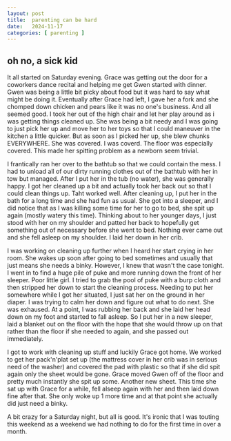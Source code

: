 ```yaml
---
layout: post
title:  parenting can be hard
date:   2024-11-17
categories: [ parenting ]
---
```


## oh no, a sick kid

It all started on Saturday evening. Grace was getting out the 
door for a coworkers dance recital and helping me get Gwen 
started with dinner. Gwen was being a little bit picky about 
food but it was hard to say what might be doing it. Eventually 
after Grace had left, I gave her a fork and she chomped down
chicken and pears like it was no one's business. And all seemed 
good. I took her out of the high chair and let her play around 
as i was getting things cleaned up. She was being a bit needy 
and I was going to just pick her up and move her to her toys 
so that I could maneuver in the kitchen a little quicker. But 
as soon as I picked her up, she blew chunks EVERYWHERE. She 
was covered. I was coverd. The floor was especially covered.
This made her spitting problem as a newborn seem trivial.

I frantically ran her over to the bathtub so that we could 
contain the mess. I had to unload all of our dirty running 
clothes out of the bathtub with her in tow but managed. After 
I put her in the tub (no water), she was generally happy. I 
got her cleaned up a bit and actually took her back out so 
that I could clean things up. Taht worked well. After cleaning 
up, I put her in the bath for a long time and she had fun as 
usual. She got into a sleeper, and I did notice that as I was 
killing some time for her to go to bed, she spit up again 
(mostly watery this time). Thinking about to her younger days, 
I just stood with her on my shoulder and patted her back to 
hopefully get something out of necessary before she went to 
bed. Nothing ever came out and she fell asleep on my shoulder. 
I laid her down in her crib.

I was working on cleaning up further when I heard her start 
crying in her room. She wakes up soon after going to bed 
sometimes and usually that just means she needs a binky. 
However, I knew that wasn't the case tonight. I went in to 
find a huge pile of puke and more running down the front of 
her sleeper. Poor little girl. I tried to grab the pool of 
puke with a burp cloth and then stripped her down to start 
the cleaning process. Needing to put her somewhere while I 
got her situated, I just sat her on the ground in her diaper. 
I was trying to calm her down and figure out what to do next. 
She was exhaused. At a point, I was rubbing her back and she 
laid her head down on my foot and started to fall asleep. So 
I put her in a new sleeper, laid a blanket out on the floor 
with the hope that she would throw up on that rather than 
the floor if she needed to again, and she passed out 
immediately.

I got to work with cleaning up stuff and luckily Grace got 
home. We worked to get her pack'n'plat set up (the mattress 
cover in her crib was in serious need of the washer) and 
covered the pad with plastic so that if she did spit again 
only the sheet would be gone. Grace moved Gwen off of the 
floor and pretty much instantly she spit up some. Another 
new sheet. This time she sat up with Grace for a while, 
fell alseep again with her and then laid down fine after 
that. She only woke up 1 more time and at that point she 
actually did just need a binky.

A bit crazy for a Saturday night, but all is good. It's ironic 
that I was touting this weekend as a weekend we had nothing 
to do for the first time in over a month.